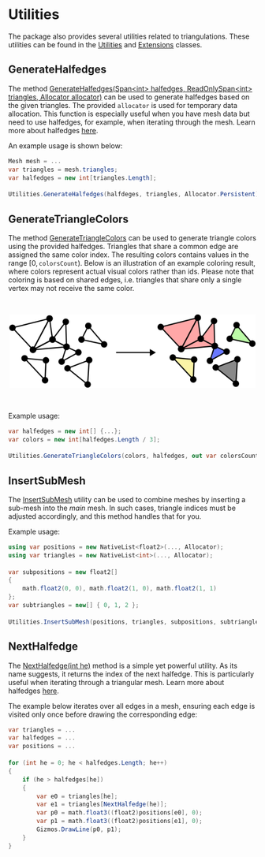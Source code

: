 # Utilities

The package also provides several utilities related to triangulations.
These utilities can be found in the [Utilities] and [Extensions] classes.

## GenerateHalfedges

The method [GenerateHalfedges(Span&lt;int&gt; halfedges, ReadOnlySpan&lt;int&gt; triangles, Allocator allocator)][generate-halfedges] can be used to generate halfedges based on the given triangles. The provided `allocator` is used for temporary data allocation.
This function is especially useful when you have mesh data but need to use halfedges, for example, when iterating through the mesh.
Learn more about halfedges [here](advanced/output-halfedges.md).

An example usage is shown below:

```csharp
Mesh mesh = ...
var triangles = mesh.triangles;
var halfedges = new int[triangles.Length];

Utilities.GenerateHalfedges(halfdeges, triangles, Allocator.Persistent);
```

## GenerateTriangleColors

The method [GenerateTriangleColors][generate-triangle-colors] can be used to generate triangle colors using the provided halfedges.
Triangles that share a common edge are assigned the same color index.
The resulting colors contains values in the range $[0, \,\mathtt{colorsCount})$.
Below is an illustration of an example coloring result, where colors represent actual visual colors rather than ids.
Please note that coloring is based on shared edges, i.e. triangles that share only a single vertex may not receive the same color.

<br>
<p align="center"><img src="../images/utilities-triangle-coloring.svg" width="500"/></p>
<br>

Example usage:

```csharp
var halfedges = new int[] {...};
var colors = new int[halfedges.Length / 3];

Utilities.GenerateTriangleColors(colors, halfedges, out var colorsCount, Allocator.Persistent);
```

## InsertSubMesh

The [InsertSubMesh][insert-submesh] utility can be used to combine meshes by inserting a sub-mesh into the *main* mesh.
In such cases, triangle indices must be adjusted accordingly, and this method handles that for you.

Example usage:

```csharp
using var positions = new NativeList<float2>(..., Allocator);
using var triangles = new NativeList<int>(..., Allocator);

var subpositions = new float2[]
{
    math.float2(0, 0), math.float2(1, 0), math.float2(1, 1)
};
var subtriangles = new[] { 0, 1, 2 };

Utilities.InsertSubMesh(positions, triangles, subpositions, subtriangles);
```

## NextHalfedge

The [NextHalfedge(int he)][next-halfedge] method is a simple yet powerful utility.
As its name suggests, it returns the index of the next halfedge.
This is particularly useful when iterating through a triangular mesh.
Learn more about halfedges [here](advanced/output-halfedges.md).

The example below iterates over all edges in a mesh, ensuring each edge is visited only once before drawing the corresponding edge:

```csharp
var triangles = ...
var halfedges = ...
var positions = ...

for (int he = 0; he < halfedges.Length; he++)
{
    if (he > halfedges[he])
    {
        var e0 = triangles[he];
        var e1 = triangles[NextHalfedge(he)];
        var p0 = math.float3((float2)positions[e0], 0);
        var p1 = math.float3((float2)positions[e1], 0);
        Gizmos.DrawLine(p0, p1);
    }
}
```

[Utilities]: xref:andywiecko.BurstTriangulator.Utilities
[Extensions]: xref:andywiecko.BurstTriangulator.Extensions
[generate-halfedges]: xref:andywiecko.BurstTriangulator.Utilities.GenerateHalfedges*
[generate-triangle-colors]: xref:andywiecko.BurstTriangulator.Utilities.GenerateTriangleColors*
[insert-submesh]: xref:andywiecko.BurstTriangulator.Utilities.InsertSubMesh*
[next-halfedge]: xref:andywiecko.BurstTriangulator.Utilities.NextHalfedge*
